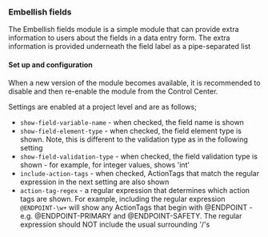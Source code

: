 ﻿### Embellish fields ###

The Embellish fields module is a simple module that can provide extra information to users about the fields in a data 
entry form. The extra information is provided underneath the field label as a pipe-separated list

#### Set up and configuration
When a new version of the module becomes available, it is recommended to disable and then re-enable the module from the Control Center.

Settings are enabled at a project level and are as follows;

- `show-field-variable-name` - when checked, the field name is shown
- `show-field-element-type` - when checked, the field element type is shown. Note, this is different to the validation
  type as in the following setting
- `show-field-validation-type` - when checked, the field validation type is shown - for example, for integer values,
  shows 'int'
- `include-action-tags` - when checked, ActionTags that match the regular expression in the next setting are also shown
- `action-tag-regex` - a regular expression that determines which action tags are shown. For example, including the
    regular expression ```@ENDPOINT-\w+``` will show any ActionTags that begin with @ENDPOINT - e.g. @ENDPOINT-PRIMARY
   and @ENDPOINT-SAFETY. The regular expression should NOT include the usual surrounding '/'s